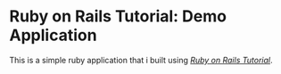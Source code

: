 # Ruby on Rails Tutorial: Demo Application

This is a simple  ruby application that i built using [*Ruby on Rails Tutorial*](http://railstutorial.org/).
